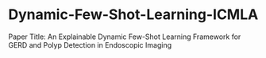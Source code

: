 # Dynamic-Few-Shot-Learning-ICMLA
Paper Title: An Explainable Dynamic Few-Shot Learning Framework for GERD and Polyp Detection in Endoscopic Imaging
